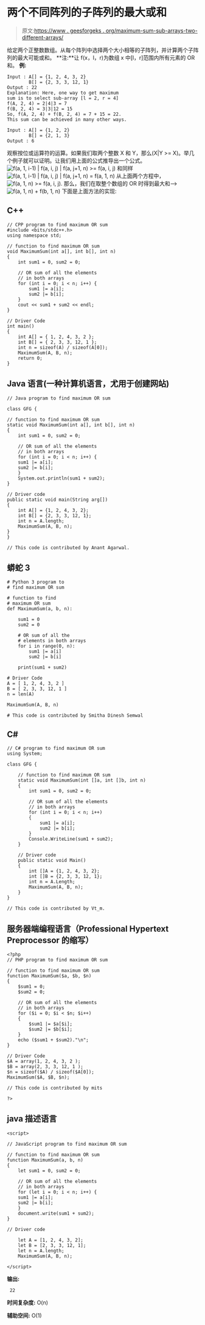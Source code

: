 # 两个不同阵列的子阵列的最大或和

> 原文:[https://www . geesforgeks . org/maximum-sum-sub-arrays-two-different-arrays/](https://www.geeksforgeeks.org/maximum-sum-sub-arrays-two-different-arrays/)

给定两个正整数数组。从每个阵列中选择两个大小相等的子阵列，并计算两个子阵列的最大可能或和。
**注:**让 f(x，l，r)为数组 x 中[l，r]范围内所有元素的 OR 和。
**例:**

```
Input : A[] = {1, 2, 4, 3, 2}
        B[] = {2, 3, 3, 12, 1}
Output : 22
Explanation: Here, one way to get maximum
sum is to select sub-array [l = 2, r = 4]
f(A, 2, 4) = 2|4|3 = 7
f(B, 2, 4) = 3|3|12 = 15
So, f(A, 2, 4) + f(B, 2, 4) = 7 + 15 = 22.
This sum can be achieved in many other ways.

Input : A[] = {1, 2, 2}
        B[] = {2, 1, 3}
Output : 6
```

观察按位或运算符的运算。如果我们取两个整数 X 和 Y，那么(X|Y >= X)。举几个例子就可以证明。让我们用上面的公式推导出一个公式。
![f(a, 1, i-1) | f(a, i, j) | f(a, j+1, n) >= f(a, i, j)    ](img/af08e0bc6ea02724db5e7a974fee6ecd.png "Rendered by QuickLaTeX.com")
和同样![f(a, 1, i-1) | f(a, i, j) | f(a, j+1, n) = f(a, 1, n)    ](img/a5b127a830a4daf686ce6b06aa3e4681.png "Rendered by QuickLaTeX.com")
从上面两个方程中，![f(a, 1, n) >= f(a, i, j).    ](img/8b4af899d7c908c631b91300bf073dea.png "Rendered by QuickLaTeX.com")
那么，我们在取整个数组的 OR 时得到最大和——>![f(a, 1, n) + f(b, 1, n)    ](img/bcd051491d01c5f8500b9797ecc1d021.png "Rendered by QuickLaTeX.com")
下面是上面方法的实现:

## C++

```
// CPP program to find maximum OR sum
#include <bits/stdc++.h>
using namespace std;

// function to find maximum OR sum
void MaximumSum(int a[], int b[], int n)
{
    int sum1 = 0, sum2 = 0;

    // OR sum of all the elements
    // in both arrays
    for (int i = 0; i < n; i++) {
        sum1 |= a[i];
        sum2 |= b[i];
    }
    cout << sum1 + sum2 << endl;
}

// Driver Code
int main()
{
    int A[] = { 1, 2, 4, 3, 2 };
    int B[] = { 2, 3, 3, 12, 1 };
    int n = sizeof(A) / sizeof(A[0]);
    MaximumSum(A, B, n);
    return 0;
}
```

## Java 语言(一种计算机语言，尤用于创建网站)

```
// Java program to find maximum OR sum

class GFG {

// function to find maximum OR sum
static void MaximumSum(int a[], int b[], int n)
{
    int sum1 = 0, sum2 = 0;

    // OR sum of all the elements
    // in both arrays
    for (int i = 0; i < n; i++) {
    sum1 |= a[i];
    sum2 |= b[i];
    }
    System.out.println(sum1 + sum2);
}

// Driver code
public static void main(String arg[])
{
    int A[] = {1, 2, 4, 3, 2};
    int B[] = {2, 3, 3, 12, 1};
    int n = A.length;
    MaximumSum(A, B, n);
}
}

// This code is contributed by Anant Agarwal.
```

## 蟒蛇 3

```
# Python 3 program to
# find maximum OR sum

# function to find
# maximum OR sum
def MaximumSum(a, b, n):

    sum1 = 0
    sum2 = 0

    # OR sum of all the
    # elements in both arrays
    for i in range(0, n):
        sum1 |= a[i]
        sum2 |= b[i]

    print(sum1 + sum2)

# Driver Code
A = [ 1, 2, 4, 3, 2 ]
B = [ 2, 3, 3, 12, 1 ]
n = len(A)

MaximumSum(A, B, n)

# This code is contributed by Smitha Dinesh Semwal
```

## C#

```
// C# program to find maximum OR sum
using System;

class GFG {

    // function to find maximum OR sum
    static void MaximumSum(int []a, int []b, int n)
    {
        int sum1 = 0, sum2 = 0;

        // OR sum of all the elements
        // in both arrays
        for (int i = 0; i < n; i++)
        {
            sum1 |= a[i];
            sum2 |= b[i];
        }
        Console.WriteLine(sum1 + sum2);
    }

    // Driver code
    public static void Main()
    {
        int []A = {1, 2, 4, 3, 2};
        int []B = {2, 3, 3, 12, 1};
        int n = A.Length;
        MaximumSum(A, B, n);
    }
}

// This code is contributed by Vt_m.
```

## 服务器端编程语言（Professional Hypertext Preprocessor 的缩写）

```
<?php
// PHP program to find maximum OR sum

// function to find maximum OR sum
function MaximumSum($a, $b, $n)
{
    $sum1 = 0;
    $sum2 = 0;

    // OR sum of all the elements
    // in both arrays
    for ($i = 0; $i < $n; $i++)
    {
        $sum1 |= $a[$i];
        $sum2 |= $b[$i];
    }
    echo ($sum1 + $sum2)."\n";
}

// Driver Code
$A = array(1, 2, 4, 3, 2 );
$B = array(2, 3, 3, 12, 1 );
$n = sizeof($A) / sizeof($A[0]);
MaximumSum($A, $B, $n);

// This code is contributed by mits

?>
```

## java 描述语言

```
<script>

// JavaScript program to find maximum OR sum

// function to find maximum OR sum
function MaximumSum(a, b, n)
{
    let sum1 = 0, sum2 = 0;

    // OR sum of all the elements
    // in both arrays
    for (let i = 0; i < n; i++) {
    sum1 |= a[i];
    sum2 |= b[i];
    }
    document.write(sum1 + sum2);
}

// Driver code

    let A = [1, 2, 4, 3, 2];
    let B = [2, 3, 3, 12, 1];
    let n = A.length;
    MaximumSum(A, B, n);

</script>
```

**输出:**

```
 22
```

**时间复杂度:** O(n)

**辅助空间:** O(1)